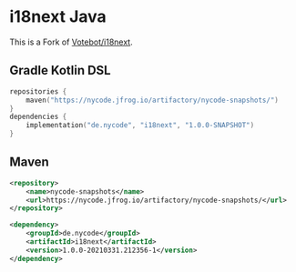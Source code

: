 # i18next Java
This is a Fork of [Votebot/i18next](https://github.com/Votebot/i18next).


## Gradle Kotlin DSL
```kotlin
repositories {
    maven("https://nycode.jfrog.io/artifactory/nycode-snapshots/")
}
dependencies {
    implementation("de.nycode", "i18next", "1.0.0-SNAPSHOT")
}
```
## Maven
```xml
<repository>
    <name>nycode-snapshots</name>
    <url>https://nycode.jfrog.io/artifactory/nycode-snapshots/</url>
</repository>

<dependency>
    <groupId>de.nycode</groupId>
    <artifactId>i18next</artifactId>
    <version>1.0.0-20210331.212356-1</version>
</dependency>
```
